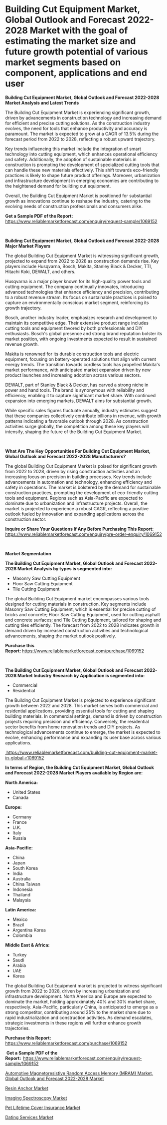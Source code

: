 <p><h1>Building Cut Equipment Market, Global Outlook and Forecast 2022-2028 Market with the goal of estimating the market size and future growth potential of various market segments based on component, applications and end user</h1></p><p><strong>Building Cut Equipment Market, Global Outlook and Forecast 2022-2028 Market Analysis and Latest Trends</strong></p>
<p><p>The Building Cut Equipment Market is experiencing significant growth, driven by advancements in construction technology and increasing demand for efficient and precise cutting solutions. As the construction industry evolves, the need for tools that enhance productivity and accuracy is paramount. The market is expected to grow at a CAGR of 13.5% during the forecast period from 2022 to 2028, reflecting a robust upward trajectory.</p><p>Key trends influencing this market include the integration of smart technology into cutting equipment, which enhances operational efficiency and safety. Additionally, the adoption of sustainable materials in construction is prompting the development of specialized cutting tools that can handle these new materials effectively. This shift towards eco-friendly practices is likely to shape future product offerings. Moreover, urbanization and infrastructure development in emerging economies are contributing to the heightened demand for building cut equipment.</p><p>Overall, the Building Cut Equipment Market is positioned for substantial growth as innovations continue to reshape the industry, catering to the evolving needs of construction professionals and consumers alike.</p></p>
<p><strong>Get a Sample PDF of the Report:&nbsp;</strong> <a href="https://www.reliablemarketforecast.com/enquiry/request-sample/1069152?utm_campaign=1102&utm_medium=2&utm_source=Github&utm_content=ia&utm_term=17112024&utm_id=building-cut-equipment-market-global-outlook-and-forecast-2022-2028">https://www.reliablemarketforecast.com/enquiry/request-sample/1069152</a></p>
<p>&nbsp;</p>
<p><strong>Building Cut Equipment Market, Global Outlook and Forecast 2022-2028 Major Market Players</strong></p>
<p><p>The global Building Cut Equipment Market is witnessing significant growth, projected to expand from 2022 to 2028 as construction demands rise. Key players include Husqvarna, Bosch, Makita, Stanley Black & Decker, TTI, Hitachi Koki, DEWALT, and others.</p><p>Husqvarna is a major player known for its high-quality power tools and cutting equipment. The company continually innovates, introducing advanced technologies that enhance efficiency and precision, contributing to a robust revenue stream. Its focus on sustainable practices is poised to capture an environmentally conscious market segment, reinforcing its growth trajectory.</p><p>Bosch, another industry leader, emphasizes research and development to maintain its competitive edge. Their extensive product range includes cutting tools and equipment favored by both professionals and DIY enthusiasts. Bosch's global presence and strong brand reputation bolster its market position, with ongoing investments expected to result in sustained revenue growth.</p><p>Makita is renowned for its durable construction tools and electric equipment, focusing on battery-operated solutions that align with current energy trends. The transition towards cordless tools has propelled Makita's market performance, with anticipated market expansion driven by new product launches and increasing adoption across various sectors.</p><p>DEWALT, part of Stanley Black & Decker, has carved a strong niche in power and hand tools. The brand is synonymous with reliability and efficiency, enabling it to capture significant market share. With continued expansion into emerging markets, DEWALT aims for substantial growth.</p><p>While specific sales figures fluctuate annually, industry estimates suggest that these companies collectively contribute billions in revenue, with growth patterns indicating a favorable outlook through 2028. As construction activities surge globally, the competition among these key players will intensify, shaping the future of the Building Cut Equipment Market.</p></p>
<p>&nbsp;</p>
<p><strong>What Are The Key Opportunities For Building Cut Equipment Market, Global Outlook and Forecast 2022-2028 Manufacturers?</strong></p>
<p><p>The global Building Cut Equipment Market is poised for significant growth from 2022 to 2028, driven by rising construction activities and an increasing focus on precision in building processes. Key trends include advancements in automation and technology, enhancing efficiency and safety in operations. The market is bolstered by the demand for sustainable construction practices, prompting the development of eco-friendly cutting tools and equipment. Regions such as Asia-Pacific are expected to dominate due to urbanization and infrastructure projects. Overall, the market is projected to experience a robust CAGR, reflecting a positive outlook fueled by innovation and expanding applications across the construction sector.</p></p>
<p><strong>Inquire or Share Your Questions If Any Before Purchasing This Report:</strong> <a href="https://www.reliablemarketforecast.com/enquiry/pre-order-enquiry/1069152?utm_campaign=1102&utm_medium=2&utm_source=Github&utm_content=ia&utm_term=17112024&utm_id=building-cut-equipment-market-global-outlook-and-forecast-2022-2028">https://www.reliablemarketforecast.com/enquiry/pre-order-enquiry/1069152</a></p>
<p>&nbsp;</p>
<p><strong>Market Segmentation</strong></p>
<p><strong>The Building Cut Equipment Market, Global Outlook and Forecast 2022-2028 Market Analysis by types is segmented into:</strong></p>
<p><ul><li>Masonry Saw Cutting Equipment</li><li>Floor Saw Cutting Equipment</li><li>Tile Cutting Equipment</li></ul></p>
<p><p>The global Building Cut Equipment market encompasses various tools designed for cutting materials in construction. Key segments include Masonry Saw Cutting Equipment, which is essential for precise cutting of bricks and concrete; Floor Saw Cutting Equipment, used for cutting asphalt and concrete surfaces; and Tile Cutting Equipment, tailored for shaping and cutting tiles efficiently. The forecast from 2022 to 2028 indicates growth in demand driven by increased construction activities and technological advancements, shaping the market outlook positively.</p></p>
<p><strong>Purchase this Report:&nbsp;</strong><a href="https://www.reliablemarketforecast.com/purchase/1069152?utm_campaign=1102&utm_medium=2&utm_source=Github&utm_content=ia&utm_term=17112024&utm_id=building-cut-equipment-market-global-outlook-and-forecast-2022-2028">https://www.reliablemarketforecast.com/purchase/1069152</a></p>
<p>&nbsp;</p>
<p><strong>The Building Cut Equipment Market, Global Outlook and Forecast 2022-2028 Market Industry Research by Application is segmented into:</strong></p>
<p><ul><li>Commercial</li><li>Residential</li></ul></p>
<p><p>The Building Cut Equipment Market is projected to experience significant growth between 2022 and 2028. This market serves both commercial and residential applications, providing essential tools for cutting and shaping building materials. In commercial settings, demand is driven by construction projects requiring precision and efficiency. Conversely, the residential sector benefits from home renovation trends and DIY projects. As technological advancements continue to emerge, the market is expected to evolve, enhancing performance and expanding its user base across various applications.</p></p>
<p><a href="https://www.reliablemarketforecast.com/building-cut-equipment-market-in-global-r1069152?utm_campaign=1102&utm_medium=2&utm_source=Github&utm_content=ia&utm_term=17112024&utm_id=building-cut-equipment-market-global-outlook-and-forecast-2022-2028">&nbsp;https://www.reliablemarketforecast.com/building-cut-equipment-market-in-global-r1069152</a></p>
<p><strong>In terms of Region, the Building Cut Equipment Market, Global Outlook and Forecast 2022-2028 Market Players available by Region are:</strong></p>
<p>
    <p> <strong> North America: </strong>
        <ul>
            <li>United States</li>
            <li>Canada</li>
        </ul>
        </p> 
    <p> <strong> Europe: </strong>
        <ul>
            <li>Germany</li>
            <li>France</li>
            <li>U.K.</li>
            <li>Italy</li>
            <li>Russia</li>
        </ul>
        </p> 
    <p> <strong> Asia-Pacific: </strong>
        <ul>
            <li>China</li>
            <li>Japan</li>
            <li>South Korea</li>
            <li>India</li>
            <li>Australia</li>
            <li>China Taiwan</li>
            <li>Indonesia</li>
            <li>Thailand</li>
            <li>Malaysia</li>
        </ul>
        </p> 
    <p> <strong> Latin America: </strong>
        <ul>
            <li>Mexico</li>
            <li>Brazil</li>
            <li>Argentina Korea</li>
            <li>Colombia</li>
        </ul>
        </p> 
    <p> <strong> Middle East & Africa: </strong>
        <ul>
            <li>Turkey</li>
            <li>Saudi</li>
            <li>Arabia</li>
            <li>UAE</li>
            <li>Korea</li>
        </ul>
    </p>
    </p>
<p><p>The global Building Cut Equipment market is projected to witness significant growth from 2022 to 2028, driven by increasing urbanization and infrastructure development. North America and Europe are expected to dominate the market, holding approximately 40% and 30% market share, respectively. Asia-Pacific, particularly China, is anticipated to emerge as a strong competitor, contributing around 25% to the market share due to rapid industrialization and construction activities. As demand escalates, strategic investments in these regions will further enhance growth trajectories.</p></p>
<p><strong>Purchase this Report: </strong><a href="https://www.reliablemarketforecast.com/purchase/1069152?utm_campaign=1102&utm_medium=2&utm_source=Github&utm_content=ia&utm_term=17112024&utm_id=building-cut-equipment-market-global-outlook-and-forecast-2022-2028">https://www.reliablemarketforecast.com/purchase/1069152</a></p>
<p>&nbsp;<strong>Get a Sample PDF of the Report:&nbsp;&nbsp;</strong><a href="https://www.reliablemarketforecast.com/enquiry/request-sample/1069152?utm_campaign=1102&utm_medium=2&utm_source=Github&utm_content=ia&utm_term=17112024&utm_id=building-cut-equipment-market-global-outlook-and-forecast-2022-2028">https://www.reliablemarketforecast.com/enquiry/request-sample/1069152</a></p>
<p><strong></strong></p>
<p><p><a href="https://github.com/vimar16th/Market-Research-Report-List-6/blob/main/automotive-magnetoresistive-random-access-memory-mram-market-global-outlook-and-forecast-2022-2028-market.md?utm_campaign=1102&utm_medium=2&utm_source=Github&utm_content=ia&utm_term=17112024&utm_id=building-cut-equipment-market-global-outlook-and-forecast-2022-2028">Automotive Magnetoresistive Random Access Memory (MRAM) Market, Global Outlook and Forecast 2022-2028 Market</a></p><p><a href="https://www.linkedin.com/pulse/resin-anchor-market-global-share-ranking-overall-sales-demand-cnlze?utm_campaign=1102&utm_medium=2&utm_source=Github&utm_content=ia&utm_term=17112024&utm_id=building-cut-equipment-market-global-outlook-and-forecast-2022-2028">Resin Anchor Market</a></p><p><a href="https://www.linkedin.com/pulse/imaging-spectroscopy-market-research-report-exploring-size-0xg1e?utm_campaign=1102&utm_medium=2&utm_source=Github&utm_content=ia&utm_term=17112024&utm_id=building-cut-equipment-market-global-outlook-and-forecast-2022-2028">Imaging Spectroscopy Market</a></p><p><a href="https://issuu.com/reportprime-2/docs/pet-lifetime-cover-insurance-market_1e04fe457d041c?utm_campaign=1102&utm_medium=2&utm_source=Github&utm_content=ia&utm_term=17112024&utm_id=building-cut-equipment-market-global-outlook-and-forecast-2022-2028">Pet Lifetime Cover Insurance Market</a></p><p><a href="https://issuu.com/reportprime-2/docs/dating-services-market-size-2030.pp_5935f79d23cd34?utm_campaign=1102&utm_medium=2&utm_source=Github&utm_content=ia&utm_term=17112024&utm_id=building-cut-equipment-market-global-outlook-and-forecast-2022-2028">Dating Services Market</a></p></p>